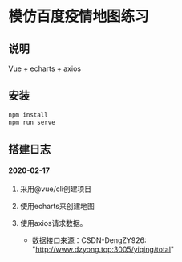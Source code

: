 # 模仿百度疫情地图练习

## 说明

Vue + echarts + axios

## 安装

```bash
npm install
npm run serve
```

## 搭建日志

#### 2020-02-17

1. 采用@vue/cli创建项目

2. 使用echarts来创建地图

3. 使用axios请求数据。
    
    - 数据接口来源：CSDN-DengZY926: "http://www.dzyong.top:3005/yiqing/total"
